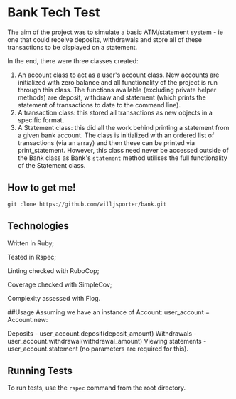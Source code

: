# Bank Tech Test

The aim of the project was to simulate a basic ATM/statement system - ie one that could receive deposits, withdrawals and store all of these transactions to be displayed on a statement.

In the end, there were three classes created:
  1) An account class to act as a user's account class. New accounts are initialized with zero balance and all functionality of the project is run through this class.
  The functions available (excluding private helper methods) are deposit, withdraw and statement (which prints the statement of transactions to date to the command line).
  2) A transaction class: this stored all transactions as new objects in a specific format.
  3) A Statement class: this did all the work behind printing a statement from a given bank account. The class is initialized with an ordered list of transactions (via an array) and then these can be printed via print_statement. However, this class need never be accessed outside of the Bank class as Bank's `statement` method utilises the full functionality of the Statement class.

## How to get me!

`git clone https://github.com/willjsporter/bank.git`

## Technologies

Written in Ruby;

Tested in Rspec;

Linting checked with RuboCop;

Coverage checked with SimpleCov;

Complexity assessed with Flog.

##Usage
Assuming we have an instance of Account: user_account = Account.new:

Deposits - user_account.deposit(deposit_amount)
Withdrawals - user_account.withdrawal(withdrawal_amount)
Viewing statements - user_account.statement (no parameters are required for this).

## Running Tests
To run tests, use the `rspec` command from the root directory.
